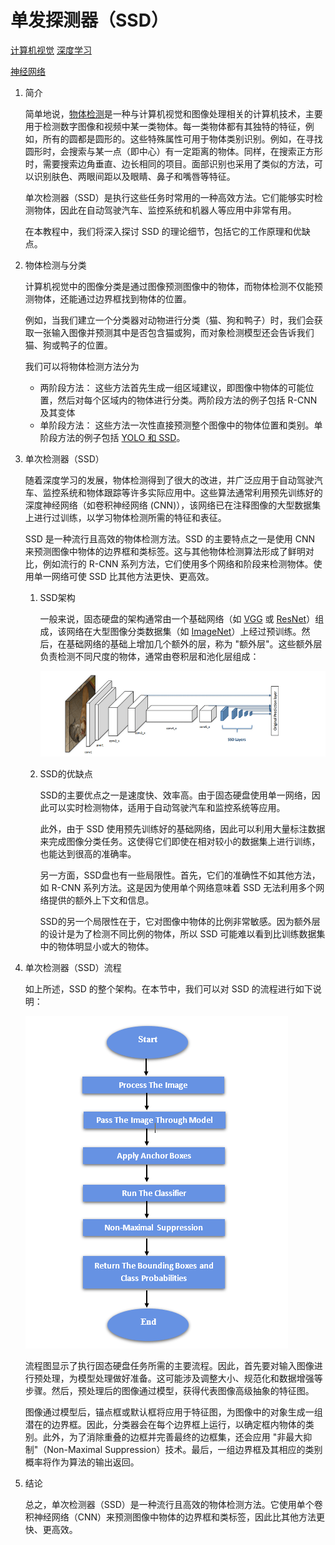 # 单发探测器（SSD）

[计算机视觉](https://www.baeldung.com/cs/category/ai/computer-vision) [深度学习](https://www.baeldung.com/cs/category/ai/deep-learning)

[神经网络](https://www.baeldung.com/cs/tag/neural-networks)

1. 简介

    简单地说，[物体检测](https://www.baeldung.com/cs/object-recognition-tasks-differences)是一种与计算机视觉和图像处理相关的计算机技术，主要用于检测数字图像和视频中某一类物体。每一类物体都有其独特的特征，例如，所有的圆都是圆形的。这些特殊属性可用于物体类别识别。例如，在寻找圆形时，会搜索与某一点（即中心）有一定距离的物体。同样，在搜索正方形时，需要搜索边角垂直、边长相同的项目。面部识别也采用了类似的方法，可以识别肤色、两眼间距以及眼睛、鼻子和嘴唇等特征。

    单次检测器（SSD）是执行这些任务时常用的一种高效方法。它们能够实时检测物体，因此在自动驾驶汽车、监控系统和机器人等应用中非常有用。

    在本教程中，我们将深入探讨 SSD 的理论细节，包括它的工作原理和优缺点。

2. 物体检测与分类

    计算机视觉中的图像分类是通过图像预测图像中的物体，而物体检测不仅能预测物体，还能通过边界框找到物体的位置。

    例如，当我们建立一个分类器对动物进行分类（猫、狗和鸭子）时，我们会获取一张输入图像并预测其中是否包含猫或狗，而对象检测模型还会告诉我们猫、狗或鸭子的位置。

    我们可以将物体检测方法分为

    - 两阶段方法： 这些方法首先生成一组区域建议，即图像中物体的可能位置，然后对每个区域内的物体进行分类。两阶段方法的例子包括 R-CNN 及其变体
    - 单阶段方法： 这些方法一次性直接预测整个图像中的物体位置和类别。单阶段方法的例子包括 [YOLO 和 SSD](https://www.baeldung.com/cs/object-detection-ssd-yolo)。

3. 单次检测器（SSD）

    随着深度学习的发展，物体检测得到了很大的改进，并广泛应用于自动驾驶汽车、监控系统和物体跟踪等许多实际应用中。这些算法通常利用预先训练好的深度神经网络（如卷积神经网络 (CNN)），该网络已在注释图像的大型数据集上进行过训练，以学习物体检测所需的特征和表征。

    SSD 是一种流行且高效的物体检测方法。SSD 的主要特点之一是使用 CNN 来预测图像中物体的边界框和类标签。这与其他物体检测算法形成了鲜明对比，例如流行的 R-CNN 系列方法，它们使用多个网络和阶段来检测物体。使用单一网络可使 SSD 比其他方法更快、更高效。

    1. SSD架构

        一般来说，固态硬盘的架构通常由一个基础网络（如 [VGG](https://www.baeldung.com/cs/neural-network-backbone) 或 [ResNet](https://www.baeldung.com/cs/residual-networks)）组成，该网络在大型图像分类数据集（如 [ImageNet](https://papers.nips.cc/paper/2012/hash/c399862d3b9d6b76c8436e924a68c45b-Abstract.html)）上经过预训练。然后，在基础网络的基础上增加几个额外的层，称为 "额外层"。这些额外层负责检测不同尺度的物体，通常由卷积层和池化层组成：

        ![SSD](pic/SSD.webp)

    2. SSD的优缺点

        SSD的主要优点之一是速度快、效率高。由于固态硬盘使用单一网络，因此可以实时检测物体，适用于自动驾驶汽车和监控系统等应用。

        此外，由于 SSD 使用预先训练好的基础网络，因此可以利用大量标注数据来完成图像分类任务。这使得它们即使在相对较小的数据集上进行训练，也能达到很高的准确率。

        另一方面，SSD盘也有一些局限性。首先，它们的准确性不如其他方法，如 R-CNN 系列方法。这是因为使用单个网络意味着 SSD 无法利用多个网络提供的额外上下文和信息。

        SSD的另一个局限性在于，它对图像中物体的比例非常敏感。因为额外层的设计是为了检测不同比例的物体，所以 SSD 可能难以看到比训练数据集中的物体明显小或大的物体。

4. 单次检测器（SSD）流程

    如上所述，SSD 的整个架构。在本节中，我们可以对 SSD 的流程进行如下说明：

    ![SSD流程](pic/SSD-Flow-1.webp)

    流程图显示了执行固态硬盘任务所需的主要流程。因此，首先要对输入图像进行预处理，为模型处理做好准备。这可能涉及调整大小、规范化和数据增强等步骤。然后，预处理后的图像通过模型，获得代表图像高级抽象的特征图。

    图像通过模型后，锚点框或默认框将应用于特征图，为图像中的对象生成一组潜在的边界框。因此，分类器会在每个边界框上运行，以确定框内物体的类别。此外，为了消除重叠的边框并完善最终的边框集，还会应用 "非最大抑制"（Non-Maximal Suppression）技术。最后，一组边界框及其相应的类别概率将作为算法的输出返回。

5. 结论

    总之，单次检测器（SSD）是一种流行且高效的物体检测方法。它使用单个卷积神经网络（CNN）来预测图像中物体的边界框和类标签，因此比其他方法更快、更高效。
